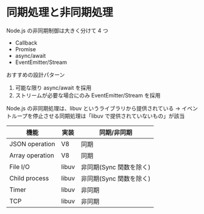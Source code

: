 # 同期処理と非同期処理

Node.js の非同期制御は大きく分けて 4 つ

- Callback
- Promise
- async/await
- EventEmitter/Stream

おすすめの設計パターン

1. 可能な限り async/await を採用
2. ストリームが必要な場合にのみ EventEmitter/Stream を採用

Node.js の非同期処理は、libuv というライブラリから提供されている
-> イベントループを停止させる同期処理は「libuv で提供されていないもの」が該当

| 機能            | 実装  | 同期/非同期             |
| --------------- | ----- | ----------------------- |
| JSON operation  | V8    | 同期                    |
| Array operation | V8    | 同期                    |
| File I/O        | libuv | 非同期(Sync 関数を除く) |
| Child process   | libuv | 非同期(Sync 関数を除く) |
| Timer           | libuv | 非同期                  |
| TCP             | libuv | 非同期                  |
